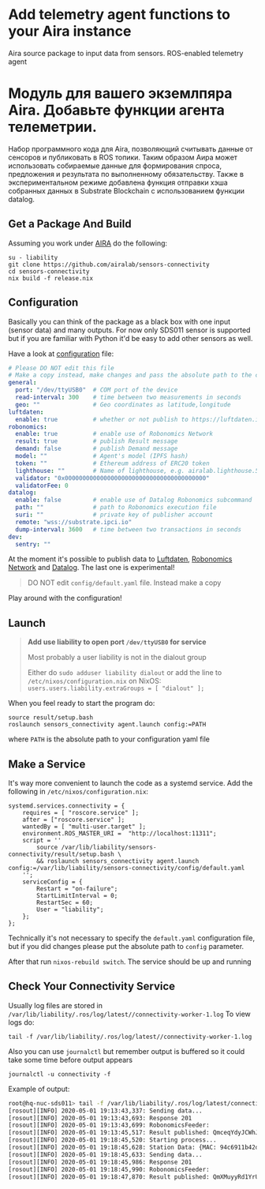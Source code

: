 # Add telemetry agent functions to your Aira instance  
Aira source package to input data from sensors. ROS-enabled telemetry agent

# Модуль для вашего экземлпяра Aira. Добавьте функции агента телеметрии.
Набор программного кода для Aira, позволяющий считывать данные от сенсоров и публиковать в ROS топики. Таким образом Аира может использовать собираемые данные для формирования спроса, предложения и результата по выполненному обязательству. Также в экспериментальном режиме добавлена функция отправки хэша собранных данных в Substrate Blockchain с использованием функции datalog.  

## Get a Package And Build

Assuming you work under [AIRA](https://wiki.robonomics.network/docs/aira-installation-on-vb/) do the following:

```
su - liability
git clone https://github.com/airalab/sensors-connectivity
cd sensors-connectivity
nix build -f release.nix
```

## Configuration

Basically you can think of the package as a black box with one input (sensor data) and many outputs.
For now only SDS011 sensor is supported but if you are familiar with Python it'd be easy to add other sensors as well.

Have a look at [configuration](config/default.yaml) file:

```yaml
# Please DO NOT edit this file
# Make a copy instead, make changes and pass the absolute path to the copy in arguments
general:
  port: "/dev/ttyUSB0"  # COM port of the device
  read-interval: 300    # time between two measurements in seconds
  geo: ""               # Geo coordinates as latitude,longitude
luftdaten:
  enable: true          # whether or not publish to https://luftdaten.info/
robonomics:
  enable: true          # enable use of Robonomics Network
  result: true          # publish Result message
  demand: false         # publish Demand message
  model: ""             # Agent's model (IPFS hash)
  token: ""             # Ethereum address of ERC20 token
  lighthouse: ""        # Name of lighthouse, e.g. airalab.lighthouse.5.robonomics.eth
  validator: "0x0000000000000000000000000000000000000000"
  validatorFee: 0
datalog:
  enable: false         # enable use of Datalog Robonomics subcommand
  path: ""              # path to Robonomics execution file
  suri: ""              # private key of publisher account
  remote: "wss://substrate.ipci.io"
  dump-interval: 3600   # time between two transactions in seconds
dev:
  sentry: ""
```

At the moment it's possible to publish data to [Luftdaten](https://luftdaten.info/), [Robonomics Network](https://robonomics.network/) and [Datalog](https://github.com/airalab/robonomics).
The last one is experimental!

> DO NOT edit `config/default.yaml` file. Instead make a copy

Play around with the configuration!

## Launch

> **Add use liability to open port `/dev/ttyUSB0` for service**
>
> Most probably a user liability is not in the dialout group
>
> Either do `sudo adduser liability dialout` or add the line to `/etc/nixos/configuration.nix` on NixOS:
> `users.users.liability.extraGroups = [ "dialout" ];`

When you feel ready to start the program do:

```
source result/setup.bash
roslaunch sensors_connectivity agent.launch config:=PATH
```

where `PATH` is the absolute path to your configuration yaml file

## Make a Service

It's way more convenient to launch the code as a systemd service. Add the following in `/etc/nixos/configuration.nix`:

```
systemd.services.connectivity = {
    requires = [ "roscore.service" ];
    after = ["roscore.service" ];
    wantedBy = [ "multi-user.target" ];
    environment.ROS_MASTER_URI =  "http://localhost:11311";
    script = ''
        source /var/lib/liability/sensors-connectivity/result/setup.bash \
        && roslaunch sensors_connectivity agent.launch config:=/var/lib/liability/sensors-connectivity/config/default.yaml
    '';
    serviceConfig = {
        Restart = "on-failure";
        StartLimitInterval = 0;
        RestartSec = 60;
        User = "liability";
    };
};
```

Technically it's not necessary to specify the `default.yaml` configuration file, but if you did changes please put the absolute path to `config` parameter.

After that run `nixos-rebuild switch`. The service should be up and running

## Check Your Connectivity Service 

Usually log files are stored in `/var/lib/liability/.ros/log/latest//connectivity-worker-1.log`
To view logs do:
```
tail -f /var/lib/liability/.ros/log/latest//connectivity-worker-1.log
```

Also you can use `journalctl` but remember output is buffered so it could take some time before output appears
```
journalctl -u connectivity -f
```

Example of output:
```bash
root@hq-nuc-sds011> tail -f /var/lib/liability/.ros/log/latest/connectivity-worker-1.log                                                  ~
[rosout][INFO] 2020-05-01 19:13:43,337: Sending data...
[rosout][INFO] 2020-05-01 19:13:43,693: Response 201
[rosout][INFO] 2020-05-01 19:13:43,699: RobonomicsFeeder:
[rosout][INFO] 2020-05-01 19:13:45,517: Result published: QmceqYdyJCWhJDBgjcidyWeaZkg9e6VDExavNEY4WRtXvb
[rosout][INFO] 2020-05-01 19:18:45,520: Starting process...
[rosout][INFO] 2020-05-01 19:18:45,628: Station Data: {MAC: 94c6911b42d6, Uptime: 0:25:11.705348, M: {PM2.5: 1.4, PM10: 8.6}}
[rosout][INFO] 2020-05-01 19:18:45,633: Sending data...
[rosout][INFO] 2020-05-01 19:18:45,986: Response 201
[rosout][INFO] 2020-05-01 19:18:45,990: RobonomicsFeeder:
[rosout][INFO] 2020-05-01 19:18:47,870: Result published: QmXMuyyRd1YrUgw25nfX1ygk8tT8KU72BadMEgG6SbiqG5
```
